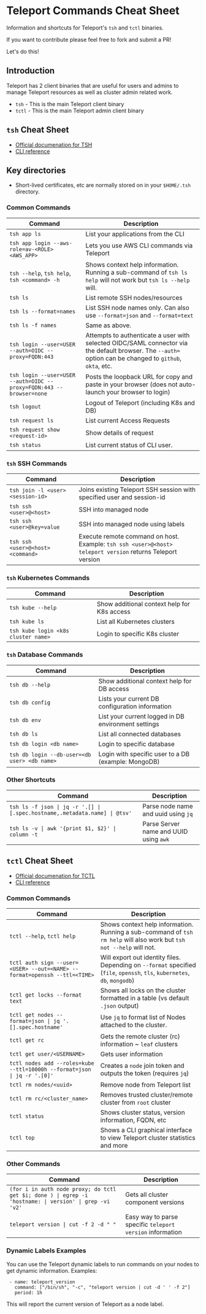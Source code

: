 # Teleport Commands Cheat Sheet
 Information and shortcuts for Teleport's `tsh` and `tctl` binaries.

If you want to contribute please feel free to fork and submit a PR!

Let's do this!

## Introduction

Teleport has 2 client binaries that are useful for users and admins to manage Teleport resources as well as cluster admin related work.

- `tsh` - This is the main Teleport client binary
- `tctl` - This is the main Teleport admin client binary

## `tsh` Cheat Sheet

- [Official documenation for TSH](https://goteleport.com/docs/server-access/guides/tsh/)
- [CLI reference](https://goteleport.com/docs/setup/reference/cli/)


## Key directories

- Short-lived certificates, etc are normally stored on in your `$HOME/.tsh` directory.

### Common Commands

| Command | Description |
| --- | ---
| `tsh app ls` | List your applications from the CLI
| `tsh app login --aws-role=av-<ROLE> <AWS_APP>` | Lets you use AWS CLI commands via Teleport
|`tsh --help`, `tsh help`, `tsh <command> -h` | Shows context help information. Running  a sub-command of `tsh ls help` will not work but `tsh ls --help` will.
| `tsh ls` | List remote SSH nodes/resources
| `tsh ls --format=names` | List SSH node names only. Can also use `--format=json` and `--format=text`
| `tsh ls -f names` | Same as above.
| `tsh login --user=USER --auth=OIDC --proxy=FQDN:443` | Attempts to authenticate a user with selected OIDC/SAML connector via the default browser. The `--auth=` option can be changed to `github`, `okta`, etc.
| `tsh login --user=USER --auth=OIDC --proxy=FQDN:443 --browser=none` | Posts the loopback URL for copy and paste in your browser (does not auto-launch your browser to login)
| `tsh logout` | Logout of Teleport (including K8s and DB)
| `tsh request ls` | List current Access Requests
| `tsh request show <request-id>` | Show details of request
| `tsh status` | List current status of CLI user.

### `tsh` SSH Commands

| Command | Description |
| --- | ---
| `tsh join -l <user> <session-id>` | Joins existing Teleport SSH session with specified user and session-id
| `tsh ssh <user>@<host>` | SSH into managed node
| `tsh ssh <user>@key=value` | SSH into managed node using labels
| `tsh ssh <user>@<host> <command>` | Execute remote command on host. Example: `tsh ssh <user>@<host> teleport version` returns Teleport version


### `tsh` Kubernetes Commands

| Command | Description |
| --- | ---
| `tsh kube --help` | Show additional context help for K8s access
| `tsh kube ls` | List all Kubernetes clusters
| `tsh kube login <k8s cluster name>` | Login to specific K8s cluster

### `tsh` Database Commands

| Command | Description |
| --- | ---
| `tsh db --help` | Show additional context help for DB access
| `tsh db config` | Lists your current DB configuration information
| `tsh db env` | List your current logged in DB environment settings
| `tsh db ls` | List all connected databases
| `tsh db login <db name>` | Login to specific database
| `tsh db login --db-user=<db user> <db name>` | Login with specific user to a DB (example: MongoDB)

### Other Shortcuts

| Command | Description |
| --- | ---
| `tsh ls -f json \| jq -r '.[] \| [.spec.hostname,.metadata.name] \| @tsv'` | Parse node name and uuid using `jq`
| `tsh ls -v \| awk '{print $1, $2}' \| column -t` | Parse Server name and UUID using `awk`

## `tctl` Cheat Sheet

- [Official documenation for TCTL](https://goteleport.com/docs/server-access/guides/tctl/)
- [CLI reference](https://goteleport.com/docs/setup/reference/cli/)

### Common Commands

| Command | Description |
| --- | ---
|`tctl --help`, `tctl help` | Shows context help information. Running  a sub-command of `tsh rm help` will also work but `tsh not --help` will not.
| `tctl auth sign --user=<USER> --out=<NAME> --format=openssh --ttl=<TIME>` | Will export out identity files. Depending on `--format` specified (`file`, `openssh`, `tls`, `kubernetes`, `db`, `mongodb`)
| `tctl get locks --format text` | Shows all locks on the cluster formatted in a table (vs default `.json` output)
| `tctl get nodes --format=json \| jq '.[].spec.hostname'` | Use `jq` to format list of Nodes attached to the cluster.
| `tctl get rc` | Gets the remote cluster (rc) information ~ `leaf` clusters
| `tctl get user/<USERNAME>` | Gets user information
| `tctl nodes add --roles=kube --ttl=10000h --format=json \| jq -r '.[0]'` | Creates a `node` join token and outputs the token (requires `jq`)
| `tctl rm nodes/<uuid>` | Remove node from Teleport list
| `tctl rm rc/<cluster_name>` | Removes trusted cluster/remote cluster from `root` cluster
| `tctl status` | Shows cluster status, version information, FQDN, etc
| `tctl top` | Shows a CLI graphical interface to view Teleport cluster statistics and more

### Other Commands

| Command | Description |
| --- | --- |
| `(for i in auth node proxy; do tctl get $i; done ) \| egrep -i 'hostname: \| version' \| grep -vi 'v2'` | Gets all cluster component versions
| `teleport version \| cut -f 2 -d " "` | Easy way to parse specific `teleport version` information


### Dynamic Labels Examples

You can use the Teleport dynamic labels to run commands on your nodes to get dynamic information. Examples:

     - name: teleport_version
       command: ["/bin/sh", "-c", "teleport version | cut -d ' ' -f 2"]
       period: 1h

This will report the current version of Teleport as a node label.
